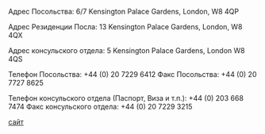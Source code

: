 Адрес Посольства:
6/7 Kensington Palace Gardens, London, W8 4QP

Адрес Резиденции Посла:
13 Kensington Palace Gardens, London, W8 4QX

Адрес консульского отдела:
5 Kensington Palace Gardens, London W8 4QS

Телефон Посольства: +44 (0) 20 7229 6412 
Факс Посольства: +44 (0) 20 7727 8625

Телефон консульского отдела (Паспорт, Виза и т.п.): +44 (0) 203 668 7474
Факс консульского отдела: +44 (0) 20 7229 3215

[сайт](www.rusemb.org.uk/)
